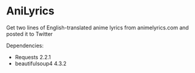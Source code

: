 AniLyrics
=========

Get two lines of English-translated anime lyrics from animelyrics.com and posted it to Twitter

Dependencies:
- Requests 2.2.1
- beautifulsoup4 4.3.2
